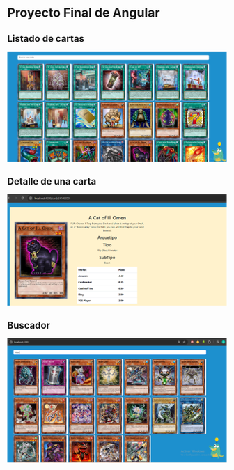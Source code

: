 # Proyecto Final de Angular

## Listado de cartas

![alt text](image-1.png)

## Detalle de una carta

![alt text](image.png)

## Buscador

![alt text](image-2.png)

